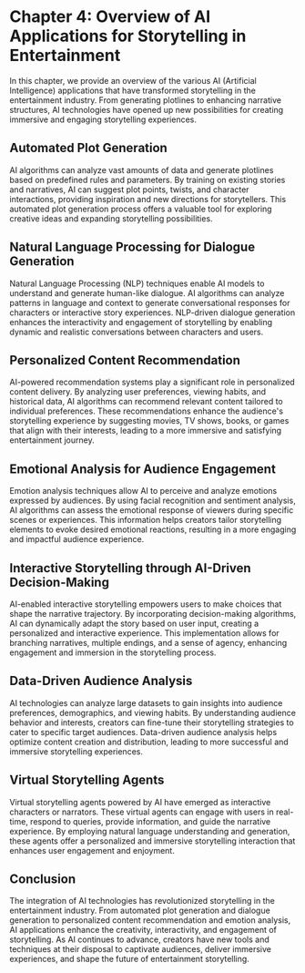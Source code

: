 Chapter 4: Overview of AI Applications for Storytelling in Entertainment
========================================================================

In this chapter, we provide an overview of the various AI (Artificial Intelligence) applications that have transformed storytelling in the entertainment industry. From generating plotlines to enhancing narrative structures, AI technologies have opened up new possibilities for creating immersive and engaging storytelling experiences.

Automated Plot Generation
-------------------------

AI algorithms can analyze vast amounts of data and generate plotlines based on predefined rules and parameters. By training on existing stories and narratives, AI can suggest plot points, twists, and character interactions, providing inspiration and new directions for storytellers. This automated plot generation process offers a valuable tool for exploring creative ideas and expanding storytelling possibilities.

Natural Language Processing for Dialogue Generation
---------------------------------------------------

Natural Language Processing (NLP) techniques enable AI models to understand and generate human-like dialogue. AI algorithms can analyze patterns in language and context to generate conversational responses for characters or interactive story experiences. NLP-driven dialogue generation enhances the interactivity and engagement of storytelling by enabling dynamic and realistic conversations between characters and users.

Personalized Content Recommendation
-----------------------------------

AI-powered recommendation systems play a significant role in personalized content delivery. By analyzing user preferences, viewing habits, and historical data, AI algorithms can recommend relevant content tailored to individual preferences. These recommendations enhance the audience's storytelling experience by suggesting movies, TV shows, books, or games that align with their interests, leading to a more immersive and satisfying entertainment journey.

Emotional Analysis for Audience Engagement
------------------------------------------

Emotion analysis techniques allow AI to perceive and analyze emotions expressed by audiences. By using facial recognition and sentiment analysis, AI algorithms can assess the emotional response of viewers during specific scenes or experiences. This information helps creators tailor storytelling elements to evoke desired emotional reactions, resulting in a more engaging and impactful audience experience.

Interactive Storytelling through AI-Driven Decision-Making
----------------------------------------------------------

AI-enabled interactive storytelling empowers users to make choices that shape the narrative trajectory. By incorporating decision-making algorithms, AI can dynamically adapt the story based on user input, creating a personalized and interactive experience. This implementation allows for branching narratives, multiple endings, and a sense of agency, enhancing engagement and immersion in the storytelling process.

Data-Driven Audience Analysis
-----------------------------

AI technologies can analyze large datasets to gain insights into audience preferences, demographics, and viewing habits. By understanding audience behavior and interests, creators can fine-tune their storytelling strategies to cater to specific target audiences. Data-driven audience analysis helps optimize content creation and distribution, leading to more successful and immersive storytelling experiences.

Virtual Storytelling Agents
---------------------------

Virtual storytelling agents powered by AI have emerged as interactive characters or narrators. These virtual agents can engage with users in real-time, respond to queries, provide information, and guide the narrative experience. By employing natural language understanding and generation, these agents offer a personalized and immersive storytelling interaction that enhances user engagement and enjoyment.

Conclusion
----------

The integration of AI technologies has revolutionized storytelling in the entertainment industry. From automated plot generation and dialogue generation to personalized content recommendation and emotion analysis, AI applications enhance the creativity, interactivity, and engagement of storytelling. As AI continues to advance, creators have new tools and techniques at their disposal to captivate audiences, deliver immersive experiences, and shape the future of entertainment storytelling.
